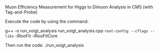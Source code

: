 Muon Efficiency Measurement for Higgs to Dimuon Analysis in CMS (with Tag-and-Probe)

Execute the code by using the command: 

g++ -o run_voigt_analysis run_voigt_analysis.cpp `root-config --cflags --libs` -lRooFit -lRooFitCore

Then run the code: ./run_voigt_analysis 
